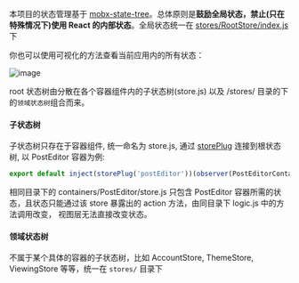 

本项目的状态管理基于 [mobx-state-tree](https://github.com/mobxjs/mobx-state-tree)。总体原则是**鼓励全局状态，禁止(只在特殊情况下)使用 React 的内部状态**。全局状态统一在 [stores/RootStore/index.js](https://github.com/coderplanets/coderplanets_web/blob/dev/stores/RootStore/index.js) 下

你也可以使用可视化的方法查看当前应用内的所有状态：

![image](https://user-images.githubusercontent.com/6184465/51725852-63eee400-209f-11e9-96c2-db13a7c8aeaa.png)


root 状态树由分散在各个容器组件内的子状态树(store.js) 以及 /stores/ 目录的下的`领域状态树`组合而来。

#### 子状态树

子状态树只存在于容器组件, 统一命名为 store.js, 通过 [storePlug](https://github.com/coderplanets/coderplanets_web/blob/dev/utils/mobx_helper.js#L7) 连接到根状态树, 以 PostEditor 容器为例:

```js
export default inject(storePlug('postEditor'))(observer(PostEditorContainer))
```

相同目录下的 containers/PostEditor/store.js 只包含 PostEditor 容器所需的状态，且状态只能通过该 store 暴露出的 action 方法，由同目录下 logic.js 中的方法调用改变， 视图层无法直接改变状态。


#### 领域状态树

不属于某个具体的容器的子状态树，比如 AccountStore, ThemeStore, ViewingStore 等等，统一在 `stores/` 目录下
